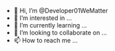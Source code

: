 - 👋 Hi, I’m @Developer01WeMatter
- 👀 I’m interested in ...
- 🌱 I’m currently learning ...
- 💞️ I’m looking to collaborate on ...
- 📫 How to reach me ...

<!---
Developer01WeMatter/Developer01WeMatter is a ✨ special ✨ repository because its `README.md` (this file) appears on your GitHub profile.
You can click the Preview link to take a look at your changes.
--->
